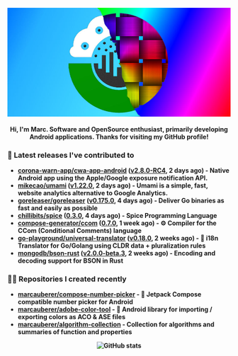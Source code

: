 <p align="center">
	<img src="https://raw.githubusercontent.com/marcauberer/marcauberer/master/images/frontpage-image.jpg">
	<br><br>
	<b>Hi, I'm Marc. Software and OpenSource enthusiast, primarily developing Android applications. Thanks for visiting my GitHub profile!
</p>

### 🚀 Latest releases I've contributed to


- [corona-warn-app/cwa-app-android](https://github.com/corona-warn-app/cwa-app-android) ([v2.8.0-RC4](https://github.com/corona-warn-app/cwa-app-android/releases/tag/v2.8.0-RC4), 2 days ago) - Native Android app using the Apple/Google exposure notification API.
- [mikecao/umami](https://github.com/mikecao/umami) ([v1.22.0](https://github.com/mikecao/umami/releases/tag/v1.22.0), 2 days ago) - Umami is a simple, fast, website analytics alternative to Google Analytics.
- [goreleaser/goreleaser](https://github.com/goreleaser/goreleaser) ([v0.175.0](https://github.com/goreleaser/goreleaser/releases/tag/v0.175.0), 4 days ago) - Deliver Go binaries as fast and easily as possible
- [chillibits/spice](https://github.com/chillibits/spice) ([0.3.0](https://github.com/chillibits/spice/releases/tag/0.3.0), 4 days ago) - Spice Programming Language
- [compose-generator/ccom](https://github.com/compose-generator/ccom) ([0.7.0](https://github.com/compose-generator/ccom/releases/tag/0.7.0), 1 week ago) - ⚙️ Compiler for the CCom (Conditional Comments) language
- [go-playground/universal-translator](https://github.com/go-playground/universal-translator) ([v0.18.0](https://github.com/go-playground/universal-translator/releases/tag/v0.18.0), 2 weeks ago) - :speech_balloon: i18n Translator for Go/Golang using CLDR data &#43; pluralization rules
- [mongodb/bson-rust](https://github.com/mongodb/bson-rust) ([v2.0.0-beta.3](https://github.com/mongodb/bson-rust/releases/tag/v2.0.0-beta.3), 2 weeks ago) - Encoding and decoding support for BSON in Rust

### 👨‍💻 Repositories I created recently
- [marcauberer/compose-number-picker](https://github.com/marcauberer/compose-number-picker) - 🔢 Jetpack Compose compatible number picker for Android
- [marcauberer/adobe-color-tool](https://github.com/marcauberer/adobe-color-tool) - 🎨 Android library for importing / exporting colors as ACO &amp; ASE files
- [marcauberer/algorithm-collection](https://github.com/marcauberer/algorithm-collection) - Collection for algorithms and summaries of function and properties

<p align="center">
	<img src="https://github-readme-stats.vercel.app/api?username=marcauberer&show_icons=true&theme=dark" alt="GitHub stats">
</p>
